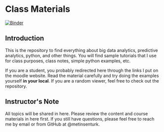 # Class Materials

[![Binder](https://mybinder.org/badge_logo.svg)](https://mybinder.org/v2/gh/metinsenturk/class-materials/HEAD)

## Introduction

This is the repository to find everything about big data analytics, predictive analytics, python, and other things. You will find sample tutorials that I use for class purposes, class notes, simple python examples, etc.

If you are a student, you probably redirected here through the links I put on the moodle website. Read the material carefully and try doing the examples yourself **in your local**. If you are a random viewer, feel free to check out the repository.

## Instructor's Note

All topics will be shared in here. Please review the content and course materials in here first. If you still have questions, please feel free to reach me by email or from GitHub at @metinsenturk.
